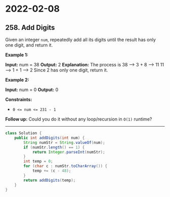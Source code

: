# 2022-02-08

## 258. Add Digits

Given an integer `num`, repeatedly add all its digits until the result has only one digit, and return it.

**Example 1:**

**Input:** num = 38
**Output:** 2
**Explanation:** The process is
38 --> 3 + 8 --> 11
11 --> 1 + 1 --> 2
Since 2 has only one digit, return it.

**Example 2:**

**Input:** num = 0
**Output:** 0

**Constraints:**

- `0 <= num <= 231 - 1`

**Follow up:** Could you do it without any loop/recursion in `O(1)` runtime?

---

```java
class Solution {
    public int addDigits(int num) {
        String numStr = String.valueOf(num);
        if (numStr.length() == 1) {
            return Integer.parseInt(numStr);
        }
        int temp = 0;
        for (char c : numStr.toCharArray()) {
            temp += (c - 48);
        }
        return addDigits(temp);
    }
}
```
